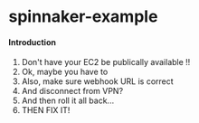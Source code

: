 # spinnaker-example
#### Introduction
1. Don't have your EC2 be publically available !!
2. Ok, maybe you have to
3. Also, make sure webhook URL is correct
4. And disconnect from VPN? 
5. And then roll it all back...
6. THEN FIX IT!
